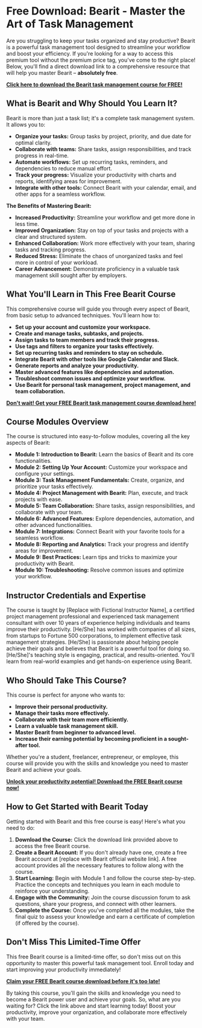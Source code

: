 # Free Download: Bearit - Master the Art of Task Management

Are you struggling to keep your tasks organized and stay productive? Bearit is a powerful task management tool designed to streamline your workflow and boost your efficiency. If you're looking for a way to access this premium tool without the premium price tag, you've come to the right place! Below, you'll find a direct download link to a comprehensive resource that will help you master Bearit – **absolutely free**.

[**Click here to download the Bearit task management course for FREE!**](https://udemywork.com/bearit)

## What is Bearit and Why Should You Learn It?

Bearit is more than just a task list; it's a complete task management system. It allows you to:

*   **Organize your tasks:** Group tasks by project, priority, and due date for optimal clarity.
*   **Collaborate with teams:** Share tasks, assign responsibilities, and track progress in real-time.
*   **Automate workflows:** Set up recurring tasks, reminders, and dependencies to reduce manual effort.
*   **Track your progress:** Visualize your productivity with charts and reports, identifying areas for improvement.
*   **Integrate with other tools:** Connect Bearit with your calendar, email, and other apps for a seamless workflow.

**The Benefits of Mastering Bearit:**

*   **Increased Productivity:** Streamline your workflow and get more done in less time.
*   **Improved Organization:** Stay on top of your tasks and projects with a clear and structured system.
*   **Enhanced Collaboration:** Work more effectively with your team, sharing tasks and tracking progress.
*   **Reduced Stress:** Eliminate the chaos of unorganized tasks and feel more in control of your workload.
*   **Career Advancement:** Demonstrate proficiency in a valuable task management skill sought after by employers.

## What You'll Learn in This Free Bearit Course

This comprehensive course will guide you through every aspect of Bearit, from basic setup to advanced techniques. You'll learn how to:

*   **Set up your account and customize your workspace.**
*   **Create and manage tasks, subtasks, and projects.**
*   **Assign tasks to team members and track their progress.**
*   **Use tags and filters to organize your tasks effectively.**
*   **Set up recurring tasks and reminders to stay on schedule.**
*   **Integrate Bearit with other tools like Google Calendar and Slack.**
*   **Generate reports and analyze your productivity.**
*   **Master advanced features like dependencies and automation.**
*   **Troubleshoot common issues and optimize your workflow.**
*   **Use Bearit for personal task management, project management, and team collaboration.**

[**Don't wait! Get your FREE Bearit task management course download here!**](https://udemywork.com/bearit)

## Course Modules Overview

The course is structured into easy-to-follow modules, covering all the key aspects of Bearit:

*   **Module 1: Introduction to Bearit:** Learn the basics of Bearit and its core functionalities.
*   **Module 2: Setting Up Your Account:** Customize your workspace and configure your settings.
*   **Module 3: Task Management Fundamentals:** Create, organize, and prioritize your tasks effectively.
*   **Module 4: Project Management with Bearit:** Plan, execute, and track projects with ease.
*   **Module 5: Team Collaboration:** Share tasks, assign responsibilities, and collaborate with your team.
*   **Module 6: Advanced Features:** Explore dependencies, automation, and other advanced functionalities.
*   **Module 7: Integrations:** Connect Bearit with your favorite tools for a seamless workflow.
*   **Module 8: Reporting and Analytics:** Track your progress and identify areas for improvement.
*   **Module 9: Best Practices:** Learn tips and tricks to maximize your productivity with Bearit.
*   **Module 10: Troubleshooting:** Resolve common issues and optimize your workflow.

## Instructor Credentials and Expertise

The course is taught by [Replace with Fictional Instructor Name], a certified project management professional and experienced task management consultant with over 10 years of experience helping individuals and teams improve their productivity. [He/She] has worked with companies of all sizes, from startups to Fortune 500 corporations, to implement effective task management strategies. [He/She] is passionate about helping people achieve their goals and believes that Bearit is a powerful tool for doing so. [He/She]'s teaching style is engaging, practical, and results-oriented. You'll learn from real-world examples and get hands-on experience using Bearit.

## Who Should Take This Course?

This course is perfect for anyone who wants to:

*   **Improve their personal productivity.**
*   **Manage their tasks more effectively.**
*   **Collaborate with their team more efficiently.**
*   **Learn a valuable task management skill.**
*   **Master Bearit from beginner to advanced level.**
*   **Increase their earning potential by becoming proficient in a sought-after tool.**

Whether you're a student, freelancer, entrepreneur, or employee, this course will provide you with the skills and knowledge you need to master Bearit and achieve your goals.

[**Unlock your productivity potential! Download the FREE Bearit course now!**](https://udemywork.com/bearit)

## How to Get Started with Bearit Today

Getting started with Bearit and this free course is easy! Here's what you need to do:

1.  **Download the Course:** Click the download link provided above to access the free Bearit course.
2.  **Create a Bearit Account:** If you don't already have one, create a free Bearit account at [replace with Bearit official website link]. A free account provides all the necessary features to follow along with the course.
3.  **Start Learning:** Begin with Module 1 and follow the course step-by-step. Practice the concepts and techniques you learn in each module to reinforce your understanding.
4.  **Engage with the Community:** Join the course discussion forum to ask questions, share your progress, and connect with other learners.
5.  **Complete the Course:** Once you've completed all the modules, take the final quiz to assess your knowledge and earn a certificate of completion (if offered by the course).

## Don't Miss This Limited-Time Offer

This free Bearit course is a limited-time offer, so don't miss out on this opportunity to master this powerful task management tool. Enroll today and start improving your productivity immediately!

[**Claim your FREE Bearit course download before it's too late!**](https://udemywork.com/bearit)

By taking this course, you'll gain the skills and knowledge you need to become a Bearit power user and achieve your goals. So, what are you waiting for? Click the link above and start learning today! Boost your productivity, improve your organization, and collaborate more effectively with your team.
